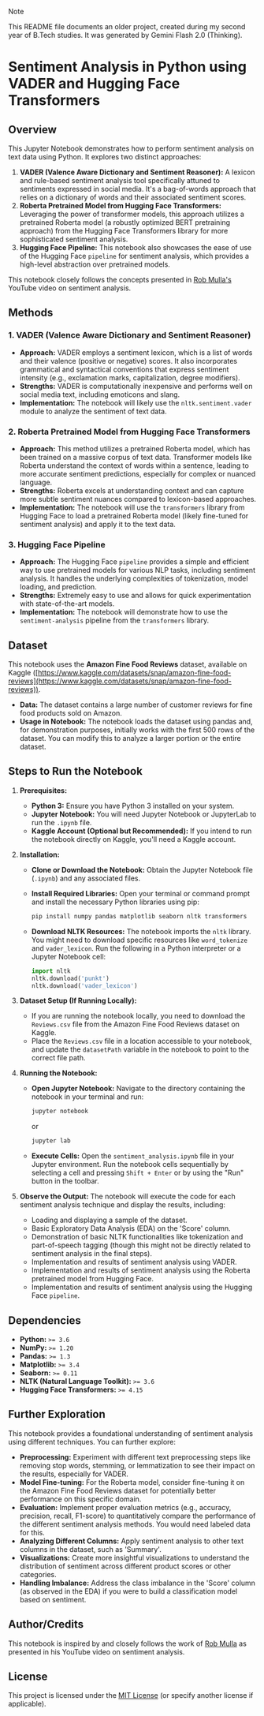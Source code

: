 > [!NOTE]
> This README file documents an older project, created during my second year of B.Tech studies. It was generated by Gemini Flash 2.0 (Thinking).

# Sentiment Analysis in Python using VADER and Hugging Face Transformers

## Overview

This Jupyter Notebook demonstrates how to perform sentiment analysis on text data using Python. It explores two distinct approaches:

1.  **VADER (Valence Aware Dictionary and Sentiment Reasoner):** A lexicon and rule-based sentiment analysis tool specifically attuned to sentiments expressed in social media. It's a bag-of-words approach that relies on a dictionary of words and their associated sentiment scores.
2.  **Roberta Pretrained Model from Hugging Face Transformers:** Leveraging the power of transformer models, this approach utilizes a pretrained Roberta model (a robustly optimized BERT pretraining approach) from the Hugging Face Transformers library for more sophisticated sentiment analysis.
3.  **Hugging Face Pipeline:** This notebook also showcases the ease of use of the Hugging Face `pipeline` for sentiment analysis, which provides a high-level abstraction over pretrained models.

This notebook closely follows the concepts presented in [Rob Mulla's](https://www.youtube.com/watch?v=QpzMWQvxXWk) YouTube video on sentiment analysis.

## Methods

### 1. VADER (Valence Aware Dictionary and Sentiment Reasoner)

* **Approach:** VADER employs a sentiment lexicon, which is a list of words and their valence (positive or negative) scores. It also incorporates grammatical and syntactical conventions that express sentiment intensity (e.g., exclamation marks, capitalization, degree modifiers).
* **Strengths:** VADER is computationally inexpensive and performs well on social media text, including emoticons and slang.
* **Implementation:** The notebook will likely use the `nltk.sentiment.vader` module to analyze the sentiment of text data.

### 2. Roberta Pretrained Model from Hugging Face Transformers

* **Approach:** This method utilizes a pretrained Roberta model, which has been trained on a massive corpus of text data. Transformer models like Roberta understand the context of words within a sentence, leading to more accurate sentiment predictions, especially for complex or nuanced language.
* **Strengths:** Roberta excels at understanding context and can capture more subtle sentiment nuances compared to lexicon-based approaches.
* **Implementation:** The notebook will use the `transformers` library from Hugging Face to load a pretrained Roberta model (likely fine-tuned for sentiment analysis) and apply it to the text data.

### 3. Hugging Face Pipeline

* **Approach:** The Hugging Face `pipeline` provides a simple and efficient way to use pretrained models for various NLP tasks, including sentiment analysis. It handles the underlying complexities of tokenization, model loading, and prediction.
* **Strengths:** Extremely easy to use and allows for quick experimentation with state-of-the-art models.
* **Implementation:** The notebook will demonstrate how to use the `sentiment-analysis` pipeline from the `transformers` library.

## Dataset

This notebook uses the **Amazon Fine Food Reviews** dataset, available on Kaggle ([https://www.kaggle.com/datasets/snap/amazon-fine-food-reviews](https://www.kaggle.com/datasets/snap/amazon-fine-food-reviews)).

* **Data:** The dataset contains a large number of customer reviews for fine food products sold on Amazon.
* **Usage in Notebook:** The notebook loads the dataset using pandas and, for demonstration purposes, initially works with the first 500 rows of the dataset. You can modify this to analyze a larger portion or the entire dataset.

## Steps to Run the Notebook

1.  **Prerequisites:**
    * **Python 3:** Ensure you have Python 3 installed on your system.
    * **Jupyter Notebook:** You will need Jupyter Notebook or JupyterLab to run the `.ipynb` file.
    * **Kaggle Account (Optional but Recommended):** If you intend to run the notebook directly on Kaggle, you'll need a Kaggle account.

2.  **Installation:**
    * **Clone or Download the Notebook:** Obtain the Jupyter Notebook file (`.ipynb`) and any associated files.
    * **Install Required Libraries:** Open your terminal or command prompt and install the necessary Python libraries using pip:

        ```bash
        pip install numpy pandas matplotlib seaborn nltk transformers
        ```

    * **Download NLTK Resources:** The notebook imports the `nltk` library. You might need to download specific resources like `word_tokenize` and `vader_lexicon`. Run the following in a Python interpreter or a Jupyter Notebook cell:

        ```python
        import nltk
        nltk.download('punkt')
        nltk.download('vader_lexicon')
        ```

3.  **Dataset Setup (If Running Locally):**
    * If you are running the notebook locally, you need to download the `Reviews.csv` file from the Amazon Fine Food Reviews dataset on Kaggle.
    * Place the `Reviews.csv` file in a location accessible to your notebook, and update the `datasetPath` variable in the notebook to point to the correct file path.

4.  **Running the Notebook:**
    * **Open Jupyter Notebook:** Navigate to the directory containing the notebook in your terminal and run:

        ```bash
        jupyter notebook
        ```

        or

        ```bash
        jupyter lab
        ```

    * **Execute Cells:** Open the `sentiment_analysis.ipynb` file in your Jupyter environment. Run the notebook cells sequentially by selecting a cell and pressing `Shift + Enter` or by using the "Run" button in the toolbar.

5.  **Observe the Output:** The notebook will execute the code for each sentiment analysis technique and display the results, including:
    * Loading and displaying a sample of the dataset.
    * Basic Exploratory Data Analysis (EDA) on the 'Score' column.
    * Demonstration of basic NLTK functionalities like tokenization and part-of-speech tagging (though this might not be directly related to sentiment analysis in the final steps).
    * Implementation and results of sentiment analysis using VADER.
    * Implementation and results of sentiment analysis using the Roberta pretrained model from Hugging Face.
    * Implementation and results of sentiment analysis using the Hugging Face `pipeline`.

## Dependencies

* **Python:** `>= 3.6`
* **NumPy:** `>= 1.20`
* **Pandas:** `>= 1.3`
* **Matplotlib:** `>= 3.4`
* **Seaborn:** `>= 0.11`
* **NLTK (Natural Language Toolkit):** `>= 3.6`
* **Hugging Face Transformers:** `>= 4.15`

## Further Exploration

This notebook provides a foundational understanding of sentiment analysis using different techniques. You can further explore:

* **Preprocessing:** Experiment with different text preprocessing steps like removing stop words, stemming, or lemmatization to see their impact on the results, especially for VADER.
* **Model Fine-tuning:** For the Roberta model, consider fine-tuning it on the Amazon Fine Food Reviews dataset for potentially better performance on this specific domain.
* **Evaluation:** Implement proper evaluation metrics (e.g., accuracy, precision, recall, F1-score) to quantitatively compare the performance of the different sentiment analysis methods. You would need labeled data for this.
* **Analyzing Different Columns:** Apply sentiment analysis to other text columns in the dataset, such as 'Summary'.
* **Visualizations:** Create more insightful visualizations to understand the distribution of sentiment across different product scores or other categories.
* **Handling Imbalance:** Address the class imbalance in the 'Score' column (as observed in the EDA) if you were to build a classification model based on sentiment.

## Author/Credits

This notebook is inspired by and closely follows the work of [Rob Mulla](https://www.youtube.com/watch?v=QpzMWQvxXWk) as presented in his YouTube video on sentiment analysis.

## License

This project is licensed under the [MIT License](LICENSE) (or specify another license if applicable).
